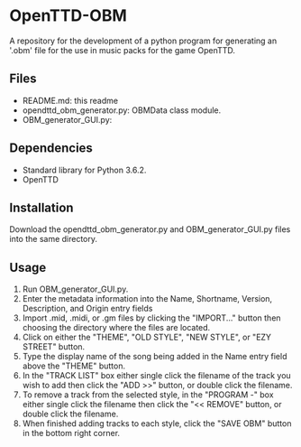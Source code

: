 # OpenTTD-OBM

A repository for the development of a python program for generating an '.obm' file for the use in music packs for the game
OpenTTD.

## Files
- README.md: this readme
- opendttd_obm_generator.py: OBMData class module.
- OBM_generator_GUI.py: 

## Dependencies
- Standard library for Python 3.6.2.
- OpenTTD

## Installation
Download the opendttd_obm_generator.py and OBM_generator_GUI.py files into the same directory.

## Usage
1. Run OBM_generator_GUI.py.
2. Enter the metadata information into the Name, Shortname, Version, Description, and Origin entry fields 
3. Import .mid, .midi, or .gm files by clicking the "IMPORT..." button then choosing the directory where the files are located.
4. Click on either the "THEME", "OLD STYLE", "NEW STYLE", or "EZY STREET" button.
5. Type the display name of the song being added in the Name entry field above the "THEME" button.
6. In the "TRACK LIST" box either single click the filename of the track you wish to add then click the "ADD >>" button, or double click the filename.
7. To remove a track from the selected style, in the "PROGRAM -" box either single click the filename then click the "<< REMOVE" button, or double click the filename.
8. When finished adding tracks to each style, click the "SAVE OBM" button in the bottom right corner.